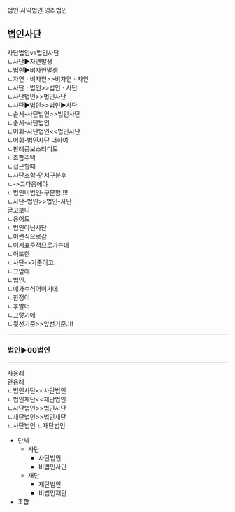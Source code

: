 법인
사익법인
영리법인





## 법인사단
사단법인vs법인사단  
ㄴ사단▶자연발생  
ㄴ법인▶비자연발생  
ㄴ자연ㆍ비자연>>비자연ㆍ자연  
ㄴ사단ㆍ법인>>법인ㆍ사단  
ㄴ사단법인>>법인사단  
ㄴ사단▶법인>>법인▶사단  
ㄴ순서-사단법인>>법인사단  
ㄴ순서-사단법인  
ㄴ어휘-사단법인<<법인사단  
ㄴ어휘-법인사단
더하여  
ㄴ판례공보스터디도  
ㄴ조합주택  
ㄴ접근할때  
ㄴ사단조합-먼저구분후  
ㄴ->그다음에야  
ㄴ법인비법인-구분함.!!!  
ㄴ사단-법인>>법인-사단  
글고보니  
ㄴ용어도  
ㄴ법인아닌사단  
ㄴ이런식으로감  
ㄴ이게표준적으로가는데  
ㄴ이또한  
ㄴ사단->기준이고.  
ㄴ그앞에  
ㄴ법인.  
ㄴ얘가수식어이기에.  
ㄴ한정어  
ㄴ후발어  
ㄴ그렇기에  
ㄴ뒷선기준>>앞선기준.!!!  




---


    
### 법인▶00법인
---
사용례  
관용례  
ㄴ법인사단<<사단법인  
ㄴ법인재단<<재단법인  
ㄴ사단법인>>법인사단  
ㄴ재단법인>>법인재단  
ㄴ사단법인
ㄴ재단법인



- 단체
  - 사단
    - 사단법인
    - 비법인사단
  - 재단
    - 재단법인
    - 비법인재단
- 조합

